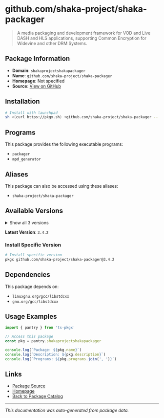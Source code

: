 # github.com/shaka-project/shaka-packager

> A media packaging and development framework for VOD and Live DASH and HLS applications, supporting Common Encryption for Widevine and other DRM Systems.

## Package Information

- **Domain**: `shakaprojectshakapackager`
- **Name**: `github.com/shaka-project/shaka-packager`
- **Homepage**: Not specified
- **Source**: [View on GitHub](https://github.com/pkgxdev/pantry/tree/main/projects/github.com/shaka-project/shaka-packager/package.yml)

## Installation

```bash
# Install with launchpad
sh <(curl https://pkgx.sh) +github.com/shaka-project/shaka-packager -- $SHELL -i
```

## Programs

This package provides the following executable programs:

- `packager`
- `mpd_generator`

## Aliases

This package can also be accessed using these aliases:

- `shaka-project/shaka-packager`

## Available Versions

<details>
<summary>Show all 3 versions</summary>

- `3.4.2`, `3.4.1`, `3.4.0`

</details>

**Latest Version**: `3.4.2`

### Install Specific Version

```bash
# Install specific version
pkgx github.com/shaka-project/shaka-packager@3.4.2
```

## Dependencies

This package depends on:

- `linuxgnu.org/gcc/libstdcxx`
- `gnu.org/gcc/libstdcxx`

## Usage Examples

```typescript
import { pantry } from 'ts-pkgx'

// Access this package
const pkg = pantry.shakaprojectshakapackager

console.log(`Package: ${pkg.name}`)
console.log(`Description: ${pkg.description}`)
console.log(`Programs: ${pkg.programs.join(', ')}`)
```

## Links

- [Package Source](https://github.com/pkgxdev/pantry/tree/main/projects/github.com/shaka-project/shaka-packager/package.yml)
- [Homepage](#)
- [Back to Package Catalog](../package-catalog.md)

---

*This documentation was auto-generated from package data.*
